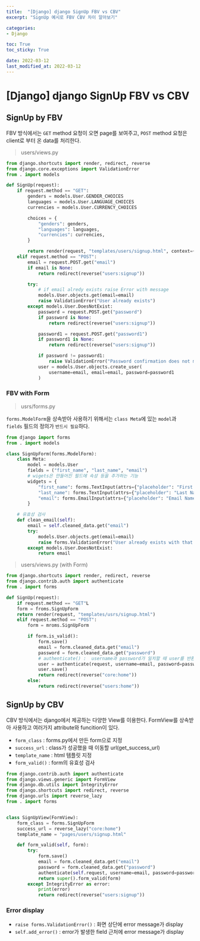 ```yaml
---
title:  "[Django] django SignUp FBV vs CBV"
excerpt: "SignUp 예시로 FBV CBV 차이 알아보기"

categories:
- Django

toc: True
toc_sticky: True

date: 2022-03-12
last_modified_at: 2022-03-12
---
```


# [Django] django SignUp FBV vs CBV

## SignUp by FBV

FBV 방식에서는 `GET` method 요청이 오면 page를 보여주고, `POST` method 요청은 client로 부터 온 data를 처리한다.

> users/views.py

```python
from django.shortcuts import render, redirect, reverse
from django.core.exceptions import ValidationError
from . import models

def SignUp(request):
    if request.method == "GET":
        genders = models.User.GENDER_CHOICES
        languages = models.User.LANGUAGE_CHOICES
        currencies = models.User.CURRENCY_CHOICES

        choices = {
            "genders": genders,
            "languages": languages,
            "currencies": currencies,
        }

        return render(request, "templates/users/signup.html", context={**choices})
    elif request.method == "POST":
        email = request.POST.get("email")
        if email is None:
            return redirect(reverse("users:signup"))

        try:
            # if email alredy exists raise Error with message
            models.User.objects.get(email=email)
            raise ValidationError("User already exists")
        except models.User.DoesNotExist:
            password = request.POST.get("password")
            if password is None:
                return redirect(reverse("users:signup"))

            password1 = request.POST.get("password1")
            if password1 is None:
                return redirect(reverse("users:signup"))

            if password != password1:
                raise ValidationError("Password confirmation does not match")
            user = models.User.objects.create_user(
                username=email, email=email, password=password1
            )
```

### FBV with Form

> usrs/forms.py

`forms.ModelForm`을 상속받아 사용하기 위해서는 `class Meta`에 있는 `model`과 `fields` 필드의 정의가 `반드시 필요`하다.

```python
from django import forms
from . import models

class SignUpForm(forms.ModelForm):
    class Meta:
        model = models.User
        fields = ("first_name", "last_name", "email")
        # wigets은 만들어진 필드에 속성 등을 추가하는 기능
        widgets = {
            "first_name": forms.TextInput(attrs={"placeholder": "First Name"}),
            "last_name": forms.TextInput(attrs={"placeholder": "Last Name"}),
            "email": forms.EmailInput(attrs={"placeholder": "Email Name"}),
        }

    # 유효성 검사
    def clean_email(self):
        email = self.cleaned_data.get("email")
        try:
            models.User.objects.get(email=email)
            raise forms.ValidationError("User already exists with that email")
        except models.User.DoesNotExist:
            return email
```

> users/views.py (with Form)

```python
from django.shortcuts import render, redirect, reverse
from django.contrib.auth import authenticate
from . import forms

def SignUp(request):
    if request.method == "GET"L
    form = froms.SignUpForm
    return render(request, "templates/usrs/signup.html")
    elif request.method == "POST":
        form = mroms.SignUpForm

        if form.is_valid():
            form.save()
            email = form.cleaned_data.get("email")
            password = form.cleaned_data.get("password")
            # authenticate() :  username과 password가 일치할 때 user를 반환하고 그렇지 않으면 None을 반환
            user = authenticate(request, username=email, password=password)
            user.save()
            return redirect(reverse("core:home"))
        else:
            return redirect(reverse("users:home"))
```

## SignUp by CBV

CBV 방식에서는 django에서 제공하는 다양한 View를 이용한다.
FormView를 상속받아 사용하고 여러가지 attribute와 funcition이 있다.

- `form_class` : forms.py에서 만든 form으로 지정
- `success_url` : class가 성공했을 때 이동할 url(get_success_url)
- `template_name` : html 템플릿 지정
- `form_valid()` : form의 유효성 검사

```python
from django.contrib.auth import authenticate
from django.views.generic import FormView
from django.db.utils import IntegrityError
from django.shortcuts import redirect, reverse
from django.urls import reverse_lazy
from . import forms


class SignUpView(FormView):
    form_class = forms.SignUpForm
    success_url = reverse_lazy("core:home")
    template_name = "pages/users/signup.html"

    def form_valid(self, form):
        try:
            form.save()
            email = form.cleaned_data.get("email")
            password = form.cleaned_data.get("password")
            authenticate(self.request, username=email, password=password)
            return super().form_valid(form)
        except IntegrityError as error:
            print(error)
            return redirect(reverse("users:signup"))
```

### Error display

- `raise forms.ValidationError()` : 화면 상단에 error message가 display
- `self.add_error()` : error가 발생한 field 근처에 error message가 display 